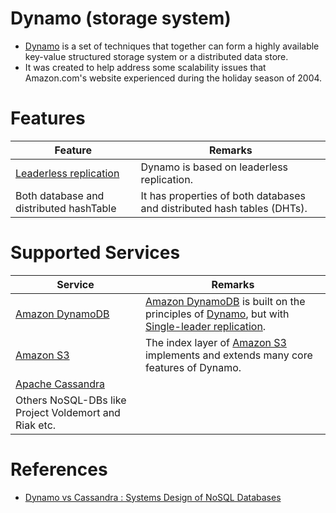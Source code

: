 # Dynamo (storage system)
- [Dynamo](https://en.wikipedia.org/wiki/Dynamo_(storage_system)) is a set of techniques that together can form a highly available key-value structured storage system or a distributed data store. 
- It was created to help address some scalability issues that Amazon.com's website experienced during the holiday season of 2004.

# Features

| Feature                                                                        | Remarks                                                                 |
|--------------------------------------------------------------------------------|-------------------------------------------------------------------------|
| [Leaderless replication](../Consistency&Replication/Replication.md) | Dynamo is based on leaderless replication.                              |
| Both database and distributed hashTable                                        | It has properties of both databases and distributed hash tables (DHTs). |

# Supported Services

| Service                                                                            | Remarks                                                                                                                                                                                                                  |
|------------------------------------------------------------------------------------|--------------------------------------------------------------------------------------------------------------------------------------------------------------------------------------------------------------------------|
| [Amazon DynamoDB](../../2_AWSServices/6_DatabaseServices/AmazonDynamoDB/Readme.md) | [Amazon DynamoDB](../../2_AWSServices/6_DatabaseServices/AmazonDynamoDB/Readme.md) is built on the principles of [Dynamo](), but with [Single-leader replication](../Consistency&Replication/Replication.md). |
| [Amazon S3](../../2_AWSServices/7_StorageServices/3_ObjectStorageS3/Readme.md)     | The index layer of [Amazon S3](../../2_AWSServices/7_StorageServices/3_ObjectStorageS3/Readme.md) implements and extends many core features of Dynamo.                                                                   |
| [Apache Cassandra](../NoSQL-Databases/WideColumnDB/ApacheCasandra.md)              |                                                                                                                                                                                                                          |
| Others NoSQL-DBs like Project Voldemort and Riak etc.                              |                                                                                                                                                                                                                          |

# References
- [Dynamo vs Cassandra : Systems Design of NoSQL Databases](https://sujithjay.com/data-systems/dynamo-cassandra/)
